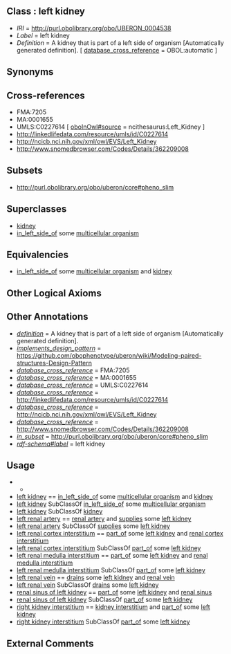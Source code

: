 
## Class : left kidney

 * *IRI* = http://purl.obolibrary.org/obo/UBERON_0004538
 * *Label* = left kidney
 * *Definition* = A kidney that is part of a left side of organism [Automatically generated definition]. [ [database_cross_reference](../../ef/oboInOwl#hasDbXref.md) = OBOL:automatic ]

## Synonyms


## Cross-references

 * FMA:7205
 * MA:0001655
 * UMLS:C0227614 [ [oboInOwl#source](../../ce/oboInOwl#source.md) = ncithesaurus:Left_Kidney ]
 * http://linkedlifedata.com/resource/umls/id/C0227614
 * http://ncicb.nci.nih.gov/xml/owl/EVS/Left_Kidney
 * http://www.snomedbrowser.com/Codes/Details/362209008

## Subsets

 * http://purl.obolibrary.org/obo/uberon/core#pheno_slim

## Superclasses

 * [kidney](../../UBERON/13/UBERON_0002113.md)
 * [in_left_side_of](../../BSPO/20/BSPO_0000120.md) some [multicellular organism](../../UBERON/68/UBERON_0000468.md)

## Equivalencies

 * [in_left_side_of](../../BSPO/20/BSPO_0000120.md) some [multicellular organism](../../UBERON/68/UBERON_0000468.md) and [kidney](../../UBERON/13/UBERON_0002113.md)

## Other Logical Axioms


## Other Annotations

 * *[definition](../../IAO/15/IAO_0000115.md)* = A kidney that is part of a left side of organism [Automatically generated definition].
 * *[implements_design_pattern](../../UBPROP/06/UBPROP_0000006.md)* = https://github.com/obophenotype/uberon/wiki/Modeling-paired-structures-Design-Pattern
 * *[database_cross_reference](../../ef/oboInOwl#hasDbXref.md)* = FMA:7205
 * *[database_cross_reference](../../ef/oboInOwl#hasDbXref.md)* = MA:0001655
 * *[database_cross_reference](../../ef/oboInOwl#hasDbXref.md)* = UMLS:C0227614
 * *[database_cross_reference](../../ef/oboInOwl#hasDbXref.md)* = http://linkedlifedata.com/resource/umls/id/C0227614
 * *[database_cross_reference](../../ef/oboInOwl#hasDbXref.md)* = http://ncicb.nci.nih.gov/xml/owl/EVS/Left_Kidney
 * *[database_cross_reference](../../ef/oboInOwl#hasDbXref.md)* = http://www.snomedbrowser.com/Codes/Details/362209008
 * *[in_subset](../../et/oboInOwl#inSubset.md)* = http://purl.obolibrary.org/obo/uberon/core#pheno_slim
 * *[rdf-schema#label](../../el/rdf-schema#label.md)* = left kidney

## Usage

 * -
 * [left kidney](../../UBERON/38/UBERON_0004538.md) == [in_left_side_of](../../BSPO/20/BSPO_0000120.md) some [multicellular organism](../../UBERON/68/UBERON_0000468.md) and [kidney](../../UBERON/13/UBERON_0002113.md)
 * [left kidney](../../UBERON/38/UBERON_0004538.md) SubClassOf [in_left_side_of](../../BSPO/20/BSPO_0000120.md) some [multicellular organism](../../UBERON/68/UBERON_0000468.md)
 * [left kidney](../../UBERON/38/UBERON_0004538.md) SubClassOf [kidney](../../UBERON/13/UBERON_0002113.md)
 * [left renal artery](../../UBERON/86/UBERON_0001186.md) == [renal artery](../../UBERON/84/UBERON_0001184.md) and [supplies](../../RO/78/RO_0002178.md) some [left kidney](../../UBERON/38/UBERON_0004538.md)
 * [left renal artery](../../UBERON/86/UBERON_0001186.md) SubClassOf [supplies](../../RO/78/RO_0002178.md) some [left kidney](../../UBERON/38/UBERON_0004538.md)
 * [left renal cortex interstitium](../../UBERON/17/UBERON_0018117.md) == [part_of](../../BFO/50/BFO_0000050.md) some [left kidney](../../UBERON/38/UBERON_0004538.md) and [renal cortex interstitium](../../UBERON/70/UBERON_0005270.md)
 * [left renal cortex interstitium](../../UBERON/17/UBERON_0018117.md) SubClassOf [part_of](../../BFO/50/BFO_0000050.md) some [left kidney](../../UBERON/38/UBERON_0004538.md)
 * [left renal medulla interstitium](../../UBERON/19/UBERON_0018119.md) == [part_of](../../BFO/50/BFO_0000050.md) some [left kidney](../../UBERON/38/UBERON_0004538.md) and [renal medulla interstitium](../../UBERON/11/UBERON_0005211.md)
 * [left renal medulla interstitium](../../UBERON/19/UBERON_0018119.md) SubClassOf [part_of](../../BFO/50/BFO_0000050.md) some [left kidney](../../UBERON/38/UBERON_0004538.md)
 * [left renal vein](../../UBERON/42/UBERON_0001142.md) == [drains](../../RO/79/RO_0002179.md) some [left kidney](../../UBERON/38/UBERON_0004538.md) and [renal vein](../../UBERON/40/UBERON_0001140.md)
 * [left renal vein](../../UBERON/42/UBERON_0001142.md) SubClassOf [drains](../../RO/79/RO_0002179.md) some [left kidney](../../UBERON/38/UBERON_0004538.md)
 * [renal sinus of left kidney](../../UBERON/95/UBERON_0006195.md) == [part_of](../../BFO/50/BFO_0000050.md) some [left kidney](../../UBERON/38/UBERON_0004538.md) and [renal sinus](../../UBERON/71/UBERON_0006171.md)
 * [renal sinus of left kidney](../../UBERON/95/UBERON_0006195.md) SubClassOf [part_of](../../BFO/50/BFO_0000050.md) some [left kidney](../../UBERON/38/UBERON_0004538.md)
 * [right kidney interstitium](../../UBERON/14/UBERON_0018114.md) == [kidney interstitium](../../UBERON/15/UBERON_0005215.md) and [part_of](../../BFO/50/BFO_0000050.md) some [left kidney](../../UBERON/38/UBERON_0004538.md)
 * [right kidney interstitium](../../UBERON/14/UBERON_0018114.md) SubClassOf [part_of](../../BFO/50/BFO_0000050.md) some [left kidney](../../UBERON/38/UBERON_0004538.md)

## External Comments

